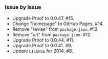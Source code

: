 ### Issue by Issue

 * Upgrade Proof to 0.0.47. #15.
 * Change "homepage" to GitHub Pages. #14.
 * Remove "revise" from `package.json`. #13.
 * Remove "url" from `package.json`. #12.
 * Upgrade Proof to 0.0.44. #11.
 * Upgrade Proof to 0.0.41. #9.
 * Update `LICENSE` for 2014. #8.
